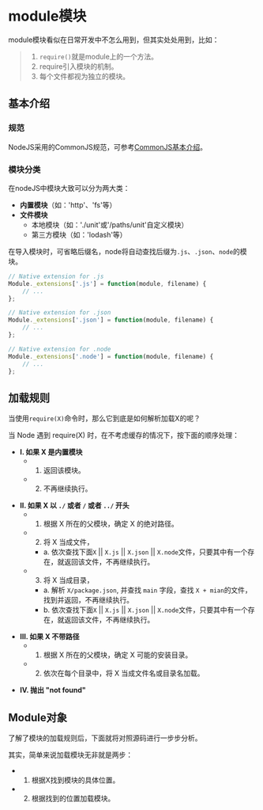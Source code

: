 # module模块

module模块看似在日常开发中不怎么用到，但其实处处用到，比如：
> 1. `require()`就是module上的一个方法。
> 2. require引入模块的机制。
> 3. 每个文件都视为独立的模块。

## 基本介绍
### 规范
NodeJS采用的CommonJS规范，可参考[CommonJS基本介绍](https://githubforqiukai.github.io/treasureMap/web/js/module.html#commonjs)。

### 模块分类
在nodeJS中模块大致可以分为两大类：
- **内置模块**（如：'http'、'fs'等）
- **文件模块**
    - 本地模块（如：'./unit'或'/paths/unit'自定义模块）
    - 第三方模块（如：'lodash'等）

在导入模块时，可省略后缀名，node将自动查找后缀为`.js`、`.json`、`node`的模块。
```js
// Native extension for .js
Module._extensions['.js'] = function(module, filename) {
    // ...
};

// Native extension for .json
Module._extensions['.json'] = function(module, filename) {
    // ...
};

// Native extension for .node
Module._extensions['.node'] = function(module, filename) {
    // ...
};
```

## 加载规则
当使用`require(X)`命令时，那么它到底是如何解析加载X的呢？

当 Node 遇到 require(X) 时，在不考虑缓存的情况下，按下面的顺序处理：

+ **I. 如果 X 是内置模块**
  - 1. 返回该模块。 
  - 2. 不再继续执行。

- **Ⅱ. 如果 X 以 `./` 或者 `/` 或者 `../` 开头**
    - 1. 根据 X 所在的父模块，确定 X 的绝对路径。 
    - 2. 将 X 当成文件，
        + a. 依次查找下面`X` || `X.js` || `X.json` || `X.node`文件，只要其中有一个存在，就返回该文件，不再继续执行。
    - 3. 将 X 当成目录，
        + a. 解析 `X/package.json`, 并查找 `main` 字段，查找 `X + mian`的文件，找到并返回，不再继续执行。
        + b. 依次查找下面`X` || `X.js` || `X.json` || `X.node`文件，只要其中有一个存在，就返回该文件，不再继续执行。

* **III. 如果 X 不带路径**
    - 1. 根据 X 所在的父模块，确定 X 可能的安装目录。 
    - 2. 依次在每个目录中，将 X 当成文件名或目录名加载。

+ **IV. 抛出 "not found"**

## Module对象

了解了模块的加载规则后，下面就将对照源码进行一步步分析。

其实，简单来说加载模块无非就是两步：
+ 1. 根据X找到模块的具体位置。
+ 2. 根据找到的位置加载模块。
